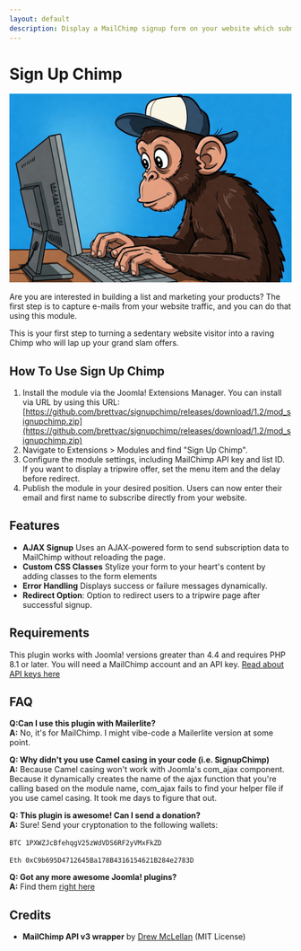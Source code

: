 ```yaml
---
layout: default
description: Display a MailChimp signup form on your website which submits with AJAX
---
```


# Sign Up Chimp
![Sign Up Chimp Logo](Sign-Up-Chimp.jpg)

Are you are interested in building a list and marketing your products? The first step is to capture e-mails from your website traffic, and you can do that using this module.
 
This is your first step to turning a sedentary website visitor into a raving Chimp who will lap up your grand slam offers.

## How To Use Sign Up Chimp
1. Install the module via the Joomla! Extensions Manager. You can install via URL by using this URL:  [https://github.com/brettvac/signupchimp/releases/download/1.2/mod_signupchimp.zip](https://github.com/brettvac/signupchimp/releases/download/1.2/mod_signupchimp.zip)  
2. Navigate to Extensions > Modules and find "Sign Up Chimp".
3. Configure the module settings, including MailChimp API key and list ID. If you want to display a tripwire offer, set the menu item and the delay before redirect.
4. Publish the module in your desired position. Users can now enter their email and first name to subscribe directly from your website.

## Features
- **AJAX Signup** Uses an AJAX-powered form to send subscription data to MailChimp without reloading the page. 
- **Custom CSS Classes** Stylize your form to your heart's content by adding classes to the form elements
- **Error Handling** Displays success or failure messages dynamically.
- **Redirect Option**: Option to redirect users to a tripwire page after successful signup.

## Requirements
This plugin works with Joomla! versions greater than 4.4 and requires PHP 8.1 or later.
You will need a MailChimp account and an API key. [Read about API keys here](https://mailchimp.com/help/about-api-keys/)

## FAQ
**Q:Can I use this plugin with Mailerlite?**  
**A:** No, it's for MailChimp. I might vibe-code a Mailerlite version at some point.

**Q: Why didn't you use Camel casing in your code (i.e. SignupChimp)**  
**A:** Because Camel casing won't work with Joomla's com_ajax component. Because it dynamically creates the name of the ajax function that you're calling based on the module name, com_ajax fails to find your helper file if you use camel casing. It took me days to figure that out.

**Q: This plugin is awesome! Can I send a donation?**  
**A:** Sure! Send your cryptonation to the following wallets:

`BTC 1PXWZJcBfehqgV25zWdVDS6RF2yVMxFkZD`

`Eth 0xC9b695D4712645Ba178B4316154621B284e2783D`

**Q: Got any more awesome Joomla! plugins?**  
**A:** Find them [right here](https://naftee.com)

## Credits
- **MailChimp API v3 wrapper** by [Drew McLellan](https://github.com/drewm) (MIT License)

